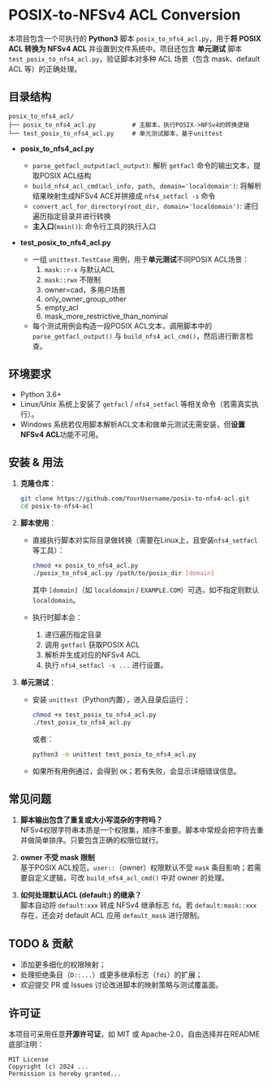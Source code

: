 # POSIX-to-NFSv4 ACL Conversion

本项目包含一个可执行的 **Python3** 脚本 `posix_to_nfs4_acl.py`，用于**将 POSIX ACL 转换为 NFSv4 ACL** 并设置到文件系统中。项目还包含 **单元测试** 脚本 `test_posix_to_nfs4_acl.py`，验证脚本对多种 ACL 场景（包含 mask、default ACL 等）的正确处理。

## 目录结构

```
posix_to_nfs4_acl/
├── posix_to_nfs4_acl.py          # 主脚本，执行POSIX->NFSv4的转换逻辑
└── test_posix_to_nfs4_acl.py     # 单元测试脚本，基于unittest
```

- **posix_to_nfs4_acl.py**  
  - `parse_getfacl_output(acl_output)`: 解析 `getfacl` 命令的输出文本，提取POSIX ACL结构  
  - `build_nfs4_acl_cmd(acl_info, path, domain='localdomain')`: 将解析结果映射生成NFSv4 ACE并拼接成 `nfs4_setfacl -s` 命令  
  - `convert_acl_for_directory(root_dir, domain='localdomain')`: 递归遍历指定目录并进行转换  
  - **主入口**(`main()`): 命令行工具的执行入口  

- **test_posix_to_nfs4_acl.py**  
  - 一组 `unittest.TestCase` 用例，用于**单元测试**不同POSIX ACL场景：  
    1. `mask::r-x` 与默认ACL  
    2. `mask::rwx` 不限制  
    3. owner=cad，多用户场景  
    4. only_owner_group_other  
    5. empty_acl  
    6. mask_more_restrictive_than_nominal  
  - 每个测试用例会构造一段POSIX ACL文本，调用脚本中的 `parse_getfacl_output()` 与 `build_nfs4_acl_cmd()`，然后进行断言检查。

## 环境要求

- Python 3.6+  
- Linux/Unix 系统上安装了 `getfacl` / `nfs4_setfacl` 等相关命令（若需真实执行）。  
- Windows 系统若仅用脚本解析ACL文本和做单元测试无需安装，但**设置NFSv4 ACL**功能不可用。

## 安装 & 用法

1. **克隆仓库**：  
   ```bash
   git clone https://github.com/YourUsername/posix-to-nfs4-acl.git
   cd posix-to-nfs4-acl
   ```

2. **脚本使用**：
   - 直接执行脚本对实际目录做转换（需要在Linux上，且安装`nfs4_setfacl`等工具）：
     ```bash
     chmod +x posix_to_nfs4_acl.py
     ./posix_to_nfs4_acl.py /path/to/posix_dir [domain]
     ```
     其中 `[domain]`（如 `localdomain` / `EXAMPLE.COM`）可选，如不指定则默认 `localdomain`。

   - 执行时脚本会：
     1. 递归遍历指定目录  
     2. 调用 `getfacl` 获取POSIX ACL  
     3. 解析并生成对应的NFSv4 ACL  
     4. 执行 `nfs4_setfacl -s ...` 进行设置。  

3. **单元测试**：
   - 安装 `unittest`（Python内置），进入目录后运行：
     ```bash
     chmod +x test_posix_to_nfs4_acl.py
     ./test_posix_to_nfs4_acl.py
     ```
     或者：
     ```bash
     python3 -m unittest test_posix_to_nfs4_acl.py
     ```
   - 如果所有用例通过，会得到 `OK`；若有失败，会显示详细错误信息。

## 常见问题

1. **脚本输出包含了重复或大小写混杂的字符吗？**  
   NFSv4权限字符串本质是一个权限集，顺序不重要。脚本中常规会把字符去重并做简单排序。只要包含正确的权限位就行。  

2. **owner 不受 mask 限制**  
   基于POSIX ACL规范，`user::`（owner）权限默认不受 `mask` 条目影响；若需要自定义逻辑，可改 `build_nfs4_acl_cmd()` 中对 owner 的处理。

3. **如何处理默认ACL (default:) 的继承？**  
   脚本自动将 `default:xxx` 转成 NFSv4 继承标志 `fd`。若 `default:mask::xxx` 存在，还会对 default ACL 应用 `default_mask` 进行限制。

## TODO & 贡献

- 添加更多细化的权限映射；  
- 处理拒绝条目（`D::...`）或更多继承标志（`fdi`）的扩展；  
- 欢迎提交 PR 或 Issues 讨论改进脚本的映射策略与测试覆盖面。

## 许可证

本项目可采用任意**开源许可证**，如 MIT 或 Apache-2.0，自由选择并在README底部注明：
```
MIT License
Copyright (c) 2024 ...
Permission is hereby granted...
```
